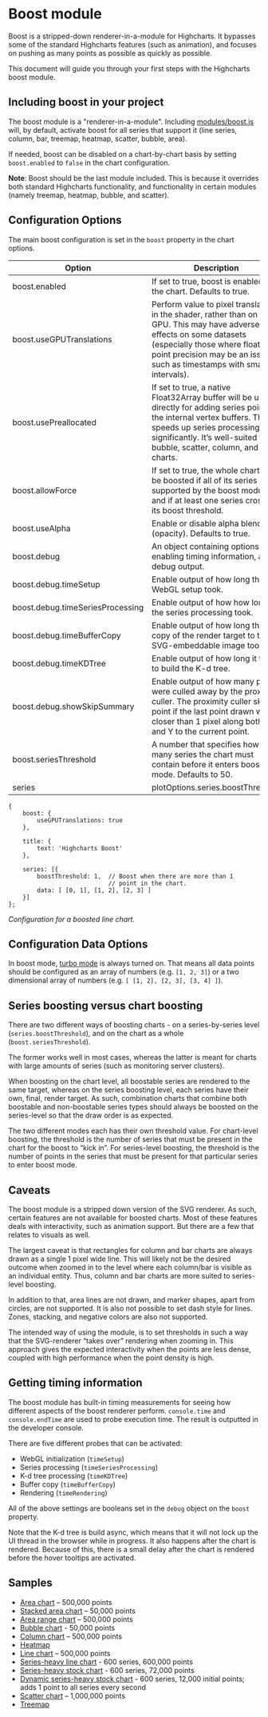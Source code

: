 Boost module
============

Boost is a stripped-down renderer-in-a-module for Highcharts. It bypasses some of the standard Highcharts features (such as animation), and focuses on pushing as many points as possible as quickly as possible.

This document will guide you through your first steps with the Highcharts boost module.

Including boost in your project
-------------------------------

The boost module is a "renderer-in-a-module". Including [modules/boost.js](https://code.highcharts.com/modules/boost.js) will, by default, activate boost for all series that support it (line series, column, bar, treemap, heatmap, scatter, bubble, area).

If needed, boost can be disabled on a chart-by-chart basis by setting `boost.enabled` to `false` in the chart configuration.

**Note**: Boost should be the last module included. This is because it overrides both standard Highcharts functionality, and functionality in certain modules (namely treemap, heatmap, bubble, and scatter).

Configuration Options
---------------------

The main boost configuration is set in the `boost` property in the chart options.

|Option|Description|
|--- |--- |
|boost.enabled|If set to true, boost is enabled for the chart. Defaults to true.|
|boost.useGPUTranslations|Perform value to pixel translations in the shader, rather than on the GPU. This may have adverse effects on some datasets (especially those where floating point precision may be an issue, such as timestamps with small intervals).|
|boost.usePreallocated|If set to true, a native Float32Array buffer will be used directly for adding series points to the internal vertex buffers. This speeds up series processing significantly. It’s well-suited for bubble, scatter, column, and bar charts.|
|boost.allowForce|If set to true, the whole chart will be boosted if all of its series are supported by the boost module, and if at least one series crosses its boost threshold.|
|boost.useAlpha|Enable or disable alpha blending (opacity). Defaults to true.|
|boost.debug|An object containing options for enabling timing information, and debug output.|
|boost.debug.timeSetup|Enable output of how long the WebGL setup took.|
|boost.debug.timeSeriesProcessing|Enable output of how how long the series processing took.|
|boost.debug.timeBufferCopy|Enable output of how long the copy of the render target to the SVG-embeddable image took.|
|boost.debug.timeKDTree|Enable output of how long it took to build the K-d tree.|
|boost.debug.showSkipSummary|Enable output of how many points were culled away by the proximity culler. The proximity culler skips a point if the last point drawn was closer than 1 pixel along both X and Y to the current point.|
|boost.seriesThreshold|A number that specifies how many series the chart must contain before it enters boost mode. Defaults to 50.|
|series|plotOptions.series.boostThreshold|The number of points that needs to be in the series for the boost to kick in. Defaults to 5000.|
    
    {
        boost: {
            useGPUTranslations: true
        },
    
        title: {
            text: 'Highcharts Boost'
        },
    
        series: [{
            boostThreshold: 1,  // Boost when there are more than 1
                                // point in the chart.
            data: [ [0, 1], [1, 2], [2, 3] ]
        }]
    };
    
_Configuration for a boosted line chart._

Configuration Data Options
---------------------

In boost mode, [turbo mode](https://api.highcharts.com/highcharts/plotOptions.series.turboThreshold) is always turned on. That means all data points should be configured as an array of numbers (e.g. `[1, 2, 3]`) or a two dimensional array of numbers (e.g. `[ [1, 2], [2, 3], [3, 4] ]`).

Series boosting versus chart boosting
-------------------------------------

There are two different ways of boosting charts - on a series-by-series level (`series.boostThreshold`), and on the chart as a whole (`boost.seriesThreshold`).

The former works well in most cases, whereas the latter is meant for charts with large amounts of series (such as monitoring server clusters).

When boosting on the chart level, all boostable series are rendered to the same target, whereas on the series boosting level, each series have their own, final, render target. As such, combination charts that combine both boostable and non-boostable series types should always be boosted on the series-level so that the draw order is as expected.

The two different modes each has their own threshold value. For chart-level boosting, the threshold is the number of series that must be present in the chart for the boost to “kick in”. For series-level boosting, the threshold is the number of points in the series that must be present for that particular series to enter boost mode.

Caveats
-------

The boost module is a stripped down version of the SVG renderer. As such, certain features are not available for boosted charts. Most of these features deals with interactivity, such as animation support. But there are a few that relates to visuals as well.

The largest caveat is that rectangles for column and bar charts are always drawn as a single 1 pixel wide line. This will likely not be the desired outcome when zoomed in to the level where each column/bar is visible as an individual entity. Thus, column and bar charts are more suited to series-level boosting.

In addition to that, area lines are not drawn, and marker shapes, apart from circles, are not supported. It is also not possible to set dash style for lines. Zones, stacking, and negative colors are also not supported.

The intended way of using the module, is to set thresholds in such a way that the SVG-renderer “takes over” rendering when zooming in. This approach gives the expected interactivity when the points are less dense, coupled with high performance when the point density is high.

Getting timing information
--------------------------

The boost module has built-in timing measurements for seeing how different aspects of the boost renderer perform. `console.time` and `console.endTime` are used to probe execution time. The result is outputted in the developer console.

There are five different probes that can be activated:

*   WebGL initialization (`timeSetup`)
*   Series processing (`timeSeriesProcessing`)
*   K-d tree processing (`timeKDTree`)
*   Buffer copy (`timeBufferCopy`)
*   Rendering (`timeRendering`)

All of the above settings are booleans set in the `debug` object on the `boost` property.

Note that the K-d tree is build async, which means that it will not lock up the UI thread in the browser while in progress. It also happens after the chart is rendered. Because of this, there is a small delay after the chart is rendered before the hover tooltips are activated.

Samples
-------

*   [Area chart](https://highcharts.com/samples/highcharts/boost/area) – 500,000 points
*   [Stacked area chart](https://highcharts.com/samples/highcharts/boost/area-stacked) – 50,000 points
*   [Area range chart](https://highcharts.com/samples/highcharts/boost/arearange) – 500,000 points
*   [Bubble chart](https://highcharts.com/samples/highcharts/boost/bubble) - 50,000 points
*   [Column chart](https://highcharts.com/samples/highcharts/boost/column) – 500,000 points
*   [Heatmap](https://highcharts.com/samples/highcharts/boost/heatmap)
*   [Line chart](https://highcharts.com/samples/highcharts/boost/line) – 500,000 points
*   [Series-heavy line chart](https://highcharts.com/samples/highcharts/boost/line-series-heavy) - 600 series, 600,000 points
*   [Series-heavy stock chart](https://highcharts.com/samples/highcharts/boost/line-series-heavy-stock) \- 600 series, 72,000 points
*   [Dynamic series-heavy stock chart](https://highcharts.com/samples/highcharts/boost/line-series-heavy-dynamic) - 600 series, 12,000 initial points; adds 1 point to all series every second
*   [Scatter chart](https://highcharts.com/samples/highcharts/boost/scatter) – 1,000,000 points
*   [Treemap](https://highcharts.com/samples/highcharts/boost/treemap)
